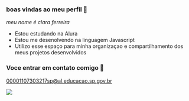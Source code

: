 ### boas vindas ao meu perfil 🖤

*meu nome é clara ferreira*

- Estou estudando na Alura
- Estou me desenolvendo na linguagem Javascript
- Utilizo esse espaço para minha organizaçao e compartilhamento dos meus projetos desenvolvidos

### Voce entrar em contato comigo 📩

00001107303217sp@al.educacao.sp.gov.br

![](https://tenor.com/pt-BR/view/wave-joy-inside-out-gif-11622749)
